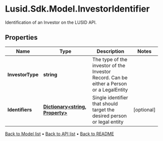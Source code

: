 # Lusid.Sdk.Model.InvestorIdentifier
Identification of an Investor on the LUSID API.

## Properties

Name | Type | Description | Notes
------------ | ------------- | ------------- | -------------
**InvestorType** | **string** | The type of the investor of the Investor Record. Can be either a Person or a LegalEntity | 
**Identifiers** | [**Dictionary&lt;string, Property&gt;**](Property.md) | Single identifier that should target the desired person or legal entity | [optional] 

[Back to Model list](../README.md#documentation-for-models) &#8226; [Back to API list](../README.md#documentation-for-api-endpoints) &#8226; [Back to README](../README.md)

